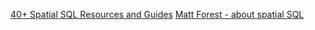 [40+ Spatial SQL Resources and Guides](https://forrest.nyc/40-spatial-sql-resources-and-guides/)
[Matt Forest - about spatial SQL](https://forrest.nyc/about/)
